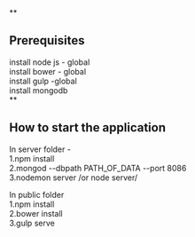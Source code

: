 **

Prerequisites
-----------
install node js - global   
install bower - global  
install gulp -global  
install mongodb   
**

How to start the application
----------------------------
In server folder -   
1.npm install  
2.mongod --dbpath PATH_OF_DATA --port 8086  
3.nodemon server /or node server/    

In public folder  
1.npm install  
2.bower install  
3.gulp serve  

